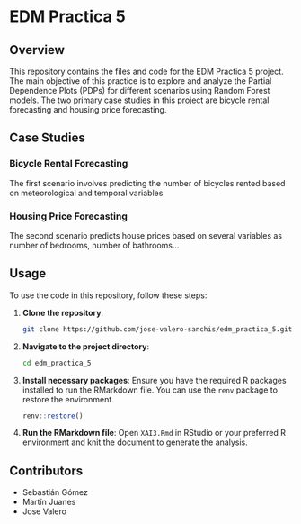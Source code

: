 # EDM Practica 5

## Overview

This repository contains the files and code for the EDM Practica 5 project. The main objective of this practice is to explore and analyze the Partial Dependence Plots (PDPs) for different scenarios using Random Forest models. The two primary case studies in this project are bicycle rental forecasting and housing price forecasting.


## Case Studies

### Bicycle Rental Forecasting

The first scenario involves predicting the number of bicycles rented based on meteorological and temporal variables

### Housing Price Forecasting

The second scenario predicts house prices based on several variables as number of bedrooms, number of bathrooms...

## Usage

To use the code in this repository, follow these steps:

1. **Clone the repository**:

    ```bash
    git clone https://github.com/jose-valero-sanchis/edm_practica_5.git
    ```

2. **Navigate to the project directory**:

    ```bash
    cd edm_practica_5
    ```

3. **Install necessary packages**: Ensure you have the required R packages installed to run the RMarkdown file. You can use the `renv` package to restore the environment.

    ```R
    renv::restore()
    ```

4. **Run the RMarkdown file**: Open `XAI3.Rmd` in RStudio or your preferred R environment and knit the document to generate the analysis.
   
## Contributors

- Sebastián Gómez
- Martín Juanes
- Jose Valero
